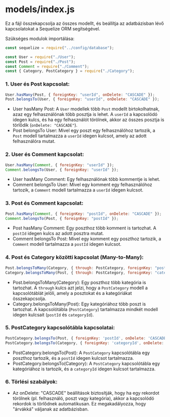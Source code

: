 # models/index.js

Ez a fájl összekapcsolja az összes modellt, és beállítja az adatbázisban lévő kapcsolatokat a Sequelize ORM segítségével.

Szükséges modulok importálása:
```javascript
const sequelize = require("../config/database");

const User = require("./User");
const Post = require("./Post");
const Comment = require("./Comment");
const { Category, PostCategory } = require("./Category"); 
```

### 1. User és Post kapcsolat:
```javascript
User.hasMany(Post, { foreignKey: "userId", onDelete: "CASCADE" });
Post.belongsTo(User, { foreignKey: "userId", onDelete: "CASCADE" });
```
- User hasMany Post: A `User` modellek több `Post` modellt birtokolhatnak, azaz egy felhasználónak több posztja is lehet. A `userId` a kapcsolódó idegen kulcs, és ha egy felhasználót törölnek, akkor az összes posztja is törlődik (`onDelete: "CASCADE"`).
- Post belongsTo User: Mivel egy poszt egy felhasználóhoz tartozik, a `Post` modell tartalmazza a `userId` idegen kulcsot, amely az adott felhasználóra mutat.

### 2. User és Comment kapcsolat:
```javascript
User.hasMany(Comment, { foreignKey: "userId" });
Comment.belongsTo(User, { foreignKey: "userId" });
```
- User hasMany Comment: Egy felhasználónak több kommentje is lehet.
- Comment belongsTo User: Mivel egy komment egy felhasználóhoz tartozik, a `Comment` modell tartalmazza a `userId` idegen kulcsot.

### 3. Post és Comment kapcsolat:
```javascript
Post.hasMany(Comment, { foreignKey: "postId", onDelete: "CASCADE" });
Comment.belongsTo(Post, { foreignKey: "postId" });
```
- Post hasMany Comment: Egy poszthoz több komment is tartozhat. A `postId` idegen kulcs az adott posztra mutat.
- Comment belongsTo Post: Mivel egy komment egy poszthoz tartozik, a `Comment` modell tartalmazza a `postId` idegen kulcsot.

### 4. Post és Category közötti kapcsolat (Many-to-Many):
```javascript
Post.belongsToMany(Category, { through: PostCategory, foreignKey: "postId", onDelete: "CASCADE" });
Category.belongsToMany(Post, { through: PostCategory, foreignKey: "categoryId" });
```
- Post.belongsToMany(Category): Egy poszthoz több kategória is tartozhat. A `through` kulcs azt jelzi, hogy a `PostCategory` modell a kapcsolótáblát jelöli, amely a posztokat és a kategóriákat összekapcsolja.
- Category.belongsToMany(Post): Egy kategóriához több poszt is tartozhat. A kapcsolótábla (`PostCategory`) tartalmazza mindkét modell idegen kulcsait (`postId` és `categoryId`).

### 5. PostCategory kapcsolótábla kapcsolatai:
```javascript
PostCategory.belongsTo(Post, { foreignKey: 'postId', onDelete: 'CASCADE' });
PostCategory.belongsTo(Category, { foreignKey: 'categoryId', onDelete: 'CASCADE' });
```
- PostCategory.belongsTo(Post): A `PostCategory` kapcsolótábla egy poszthoz tartozik, és a `postId` idegen kulcsot tartalmazza.
- PostCategory.belongsTo(Category): A `PostCategory` kapcsolótábla egy kategóriához is tartozik, és a `categoryId` idegen kulcsot tartalmazza.

### 6. Törlési szabályok:
- Az onDelete: "CASCADE" beállítások biztosítják, hogy ha egy rekordot törölnek (pl. felhasználó, poszt vagy kategória), akkor a kapcsolódó rekordok is törlődnek automatikusan. Ez megakadályozza, hogy "árvákká" váljanak az adatbázisban.